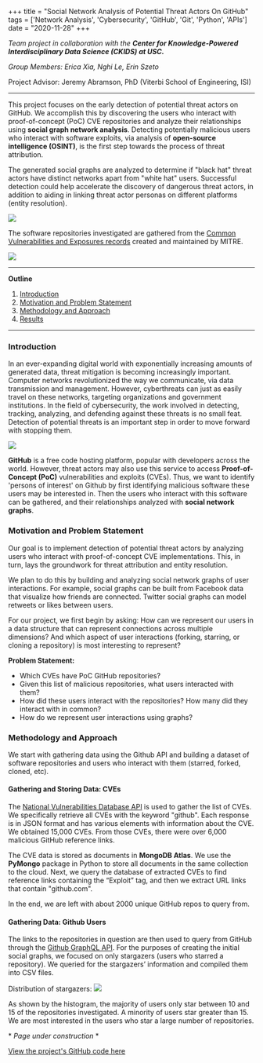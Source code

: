 +++
title = "Social Network Analysis of Potential Threat Actors On GitHub"
tags = ['Network Analysis', 'Cybersecurity', 'GitHub', 'Git', 'Python', 'APIs']
date = "2020-11-28"
+++

*Team project in collaboration with the **Center for Knowledge-Powered Interdisciplinary Data Science (CKIDS) at USC.*** 

*Group Members: Erica Xia, Nghi Le, Erin Szeto*

Project Advisor: Jeremy Abramson, PhD (Viterbi School of Engineering, ISI)

---

This project focuses on the early detection of potential threat actors on GitHub. We accomplish this by discovering the users who interact with proof-of-concept (PoC) CVE repositories and analyze their relationships using **social graph network analysis**. Detecting potentially malicious users who interact with software exploits, via analysis of **open-source intelligence (OSINT)**, is the first step towards the process of threat attribution. 

The generated social graphs are analyzed to determine if "black hat" threat actors have distinct networks apart from "white hat" users. Successful detection could help accelerate the discovery of dangerous threat actors, in addition to aiding in linking threat actor personas on different platforms (entity resolution).  

![](/images/nw-preview.png)

The software repositories investigated are gathered from the [Common Vulnerabilities and Exposures records](https://cve.mitre.org/index.html) created and maintained by MITRE. 


![](/images/cve-logo.png)


---

**Outline**

1. [Introduction](#introduction)
2. [Motivation and Problem Statement](#motivation-and-problem-statement)
3. [Methodology and Approach](#methodology-and-approach)
4. [Results](#results)

---



### Introduction

In an ever-expanding digital world with exponentially increasing amounts of generated data, threat mitigation is becoming increasingly important. Computer networks revolutionized the way we communicate, via data transmission and management. However, cyberthreats can just as easily travel on these networks, targeting organizations and government institutions. In the field of cybersecurity, the work involved in detecting, tracking, analyzing, and defending against these threats is no small feat. Detection of potential threats is an important step in order to move forward with stopping them.

![](/images/github-logo.png)

**GitHub** is a free code hosting platform, popular with developers across the world. However, threat actors may also use this service to access **Proof-of-Concept (PoC)** vulnerabilities and exploits (CVEs). Thus, we want to identify 'persons of interest' on Github by first identifying malicious software these users may be interested in. Then the users who interact with this software can be gathered, and their relationships analyzed with **social network graphs**.

<!-- <brief intro about social graphs>
Graphs are mathematical abstractions of complex systems of relations and interactions. A graph represents a network of objects (called nodes or vertices) with pairwise connections (edges). Graphs are ubiquitously used in fields as diverse as biology⁵ ⁶ ⁷, quantum chemistry⁸, and high-energy physics⁹. Social networks like Twitter are examples of very large-scale complex graphs where the nodes model users and Tweets, while the edges model interactions such as replies, Retweets, or favs. Public conversations happening on our platform typically generate hundreds of millions of Tweets and Retweets every day. This makes Twitter perhaps one of the largest producers of graph-structured data in the world, second perhaps only to the Large Hadron Collider.   -->


### Motivation and Problem Statement

Our goal is to implement detection of potential threat actors by analyzing users who interact with proof-of-concept CVE implementations. This, in turn, lays the groundwork for threat attribution and entity resolution.

We plan to do this by building and analyzing social network graphs of user interactions. For example, social graphs can be built from Facebook data that visualize how friends are connected. Twitter social graphs can model retweets or likes between users. 

For our project, we first begin by asking: How can we represent our users in a data structure that can represent connections across multiple dimensions? And which aspect of user interactions (forking, starring, or cloning a repository) is most interesting to represent?

**Problem Statement:**

* Which CVEs have PoC GitHub repositories?
* Given this list of malicious repositories, what users interacted with them?
* How did these users interact with the repositories? How many did they interact with in common?
* How do we represent user interactions using graphs?


### Methodology and Approach

We start with gathering data using the Github API and building a dataset of software repositories and users who interact with them (starred, forked, cloned, etc). 

#### Gathering and Storing Data: CVEs

The [National Vulnerabilities Database API](https://nvd.nist.gov/vuln/data-feeds) is used to gather the list of CVEs. We specifically retrieve all CVEs with the keyword "github". Each response is in JSON format and has various elements with information about the CVE. We obtained 15,000 CVEs. From those CVEs, there were over 6,000 malicious GitHub reference links.

The CVE data is stored as documents in **MongoDB Atlas**. We use the **PyMongo** package in Python to store all documents in the same collection to the cloud. Next, we query the database of extracted CVEs to find reference links containing the “Exploit” tag, and then we extract URL links that contain "github.com".

In the end, we are left with about 2000 unique GitHub repos to query from.

#### Gathering Data: Github Users

The links to the repositories in question are then used to query from GitHub through the [Github GraphQL API](https://docs.github.com/en/free-pro-team@latest/graphql). For the purposes of creating the initial social graphs, we focused on only stargazers (users who starred a repository). We queried for the stargazers’ information and compiled them into CSV files.

Distribution of stargazers:
![](/images/star-hist.png)

As shown by the histogram, the majority of users only star between 10 and 15 of the repositories investigated. A minority of users star greater than 15. We are most interested in the users who star a large number of repositories.




<!-- TODO: -->
\* *Page under construction* *


<!-- #### Building social network graphs

Python package networkx
Gephi


### Results

![](/images/network1.png)
![](/images/network2.png)
![](/images/degree-distrb.png)
 -->

[View the project's GitHub code here](https://github.com/github-cve-social-graph/network_graphs)